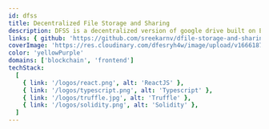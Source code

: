 ```yaml
---
id: dfss
title: Decentralized File Storage and Sharing
description: DFSS is a decentralized version of google drive built on EVM chain. Users can upload, view, share, rename and download files.
links: { github: 'https://github.com/sreekarnv/dfile-storage-and-sharing' }
coverImage: 'https://res.cloudinary.com/dfesryh4w/image/upload/v1666187828/portfolio/dfss.png'
color: 'yellowPurple'
domains: ['blockchain', 'frontend']
techStack:
  [
    { link: '/logos/react.png', alt: 'ReactJS' },
    { link: '/logos/typescript.png', alt: 'Typescript' },
    { link: '/logos/truffle.jpg', alt: 'Truffle' },
    { link: '/logos/solidity.png', alt: 'Solidity' },
  ]
---
```

